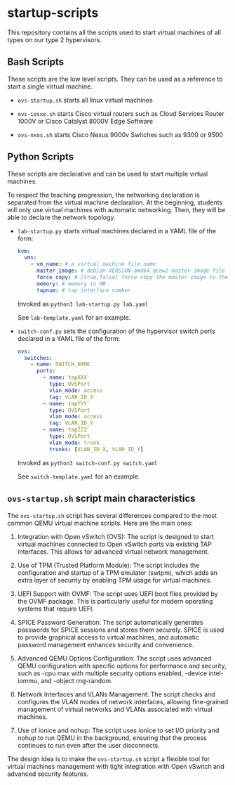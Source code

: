 # startup-scripts

This repository contains all the scripts used to start virtual machines of all
types on our type 2 hypervisors.

## Bash Scripts

These scripts are the low level scripts. They can be used as a reference to
start a single virtual machine.

- `ovs-startup.sh` starts all linux virtual machines

- `ovs-iosxe.sh` starts Cisco virtual routers such as Cloud Services Router
1000V or Cisco Catalyst 8000V Edge Software

- `ovs-nxos.sh` starts Cisco Nexus 9000v Switches such as 9300 or 9500

## Python Scripts

These scripts are declarative and can be used to start multiple virtual
machines.

To respect the teaching progression, the networking declaration is separated
from the virtual machine declaration. At the beginning, students will only use
virtual machines with automatic networking. Then, they will be able to declare
the network topology.

- `lab-startup.py` starts virtual machines declared in a YAML file of the form:

    ```yaml
    kvm:
      vms:
        - vm_name: # a virtual machine file name
          master_image: # debian-VERSION-amd64.qcow2 master image file to be used
          force_copy: # [true,false] force copy the master image to the VM image
          memory: # memory in MB
          tapnum: # tap interface number
    ```

    Invoked as `python3 lab-startup.py lab.yaml`

    See `lab-template.yaml` for an example.

- `switch-conf.py` sets the configuration of the hypervisor switch ports
declared in a YAML file of the form:

    ```yaml
    ovs:
      switches:
        - name: SWITCH_NAME
          ports:
            - name: tapXXX
              type: OVSPort
              vlan_mode: access
              tag: VLAN_ID_X
            - name: tapYYY
              type: OVSPort
              vlan_mode: access
              tag: VLAN_ID_Y
            - name: tapZZZ
              type: OVSPort
              vlan_mode: trunk
              trunks: [VLAN_ID_X, VLAN_ID_Y]
    ```

    Invoked as `python3 switch-conf.py switch.yaml`

    See `switch-template.yaml` for an example.

## `ovs-startup.sh` script main characteristics

The `ovs-startup.sh` script has several differences compared to the most common
QEMU virtual machine scripts. Here are the main ones:

1. Integration with Open vSwitch (OVS):
    The script is designed to start virtual machines connected to Open vSwitch
    ports via existing TAP interfaces. This allows for advanced virtual network
    management.

2. Use of TPM (Trusted Platform Module):
    The script includes the configuration and startup of a TPM emulator (swtpm),
    which adds an extra layer of security by enabling TPM usage for virtual
    machines.

3. UEFI Support with OVMF:
    The script uses UEFI boot files provided by the OVMF package. This is
    particularly useful for modern operating systems that require UEFI.

4. SPICE Password Generation:
    The script automatically generates passwords for SPICE sessions and stores
    them securely. SPICE is used to provide graphical access to virtual
    machines, and automatic password management enhances security and
    convenience.

5. Advanced QEMU Options Configuration:
    The script uses advanced QEMU configuration with specific options for
    performance and security, such as -cpu max with multiple security options
    enabled, -device intel-iommu, and -object rng-random.

6. Network Interfaces and VLANs Management:
    The script checks and configures the VLAN modes of network interfaces,
    allowing fine-grained management of virtual networks and VLANs associated
    with virtual machines.

7. Use of ionice and nohup:
    The script uses ionice to set I/O priority and nohup to run QEMU in the
    background, ensuring that the process continues to run even after the user
    disconnects.

The design idea is to make the `ovs-startup.sh` script a flexible tool for
virtual machines management with tight integration with Open vSwitch and advanced
security features.